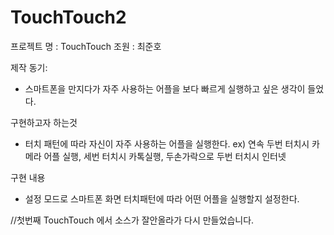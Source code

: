 # TouchTouch2

프로젝트 명 :  TouchTouch
조원 : 최준호

제작 동기:
  - 스마트폰을 만지다가 자주 사용하는 어플을 보다 빠르게 실행하고 싶은 생각이 들었다.

구현하고자 하는것 
  - 터치 패턴에 따라 자신이 자주 사용하는 어플을 실행한다.
  ex) 연속 두번 터치시 카메라 어플 실행, 세번 터치시 카톡실행, 두손가락으로 두번 터치시 인터넷
  
구현 내용
  - 설정 모드로 스마트폰 화면 터치패턴에 따라 어떤 어플을 실행할지 설정한다.
  
  
//첫번째 TouchTouch 에서 소스가 잘안올라가 다시 만들었습니다.
